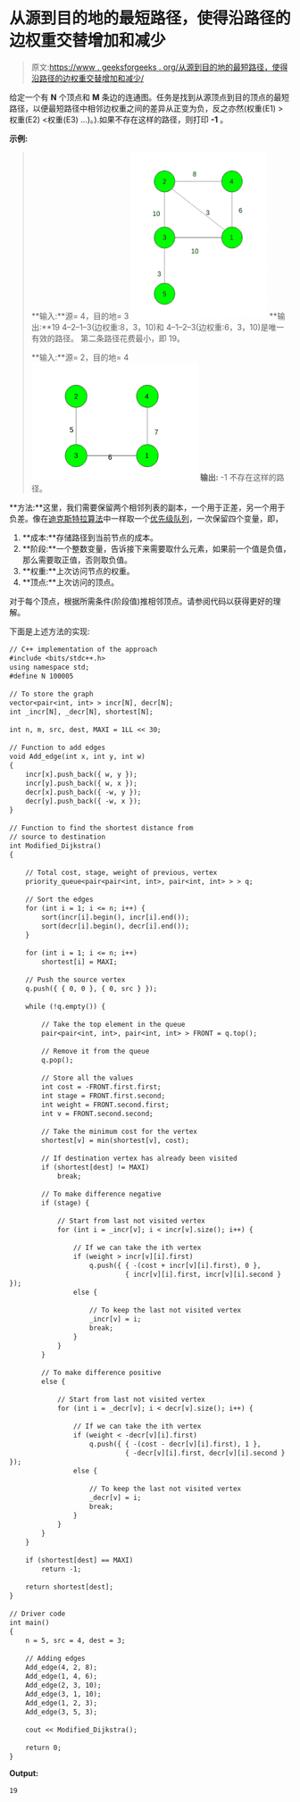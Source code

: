 # 从源到目的地的最短路径，使得沿路径的边权重交替增加和减少

> 原文:[https://www . geeksforgeeks . org/从源到目的地的最短路径，使得沿路径的边权重交替增加和减少/](https://www.geeksforgeeks.org/shortest-path-from-source-to-destination-such-that-edge-weights-along-path-are-alternatively-increasing-and-decreasing/)

给定一个有 **N** 个顶点和 **M** 条边的连通图。任务是找到从源顶点到目的顶点的最短路径，以便最短路径中相邻边权重之间的差异从正变为负，反之亦然(权重(E1) >权重(E2) <权重(E3) …)。).如果不存在这样的路径，则打印 **-1** 。

**示例:**

> **输入:**源= 4，目的地= 3
> ![](img/8259bc2eade831ee25298e4ac6be135e.png)
> **输出:**19
> 4–2–1–3(边权重:8，3，10)和 4–1–2–3(边权重:6，3，10)是唯一有效的路径。
> 第二条路径花费最小，即 19。
> 
> **输入:**源= 2，目的地= 4
> ![](img/53d03e0cc89167dfe7027d37c075c629.png)
> **输出:** -1
> 不存在这样的路径。

**方法:**这里，我们需要保留两个相邻列表的副本，一个用于正差，另一个用于负差。像在[迪克斯特拉算法](https://www.geeksforgeeks.org/dijkstras-shortest-path-algorithm-greedy-algo-7/)中一样取一个[优先级队列](https://www.geeksforgeeks.org/priority-queue-set-1-introduction/)，一次保留四个变量，即，

1.  **成本:**存储路径到当前节点的成本。
2.  **阶段:**一个整数变量，告诉接下来需要取什么元素，如果前一个值是负值，那么需要取正值，否则取负值。
3.  **权重:**上次访问节点的权重。
4.  **顶点:**上次访问的顶点。

对于每个顶点，根据所需条件(阶段值)推相邻顶点。请参阅代码以获得更好的理解。

下面是上述方法的实现:

```
// C++ implementation of the approach
#include <bits/stdc++.h>
using namespace std;
#define N 100005

// To store the graph
vector<pair<int, int> > incr[N], decr[N];
int _incr[N], _decr[N], shortest[N];

int n, m, src, dest, MAXI = 1LL << 30;

// Function to add edges
void Add_edge(int x, int y, int w)
{
    incr[x].push_back({ w, y });
    incr[y].push_back({ w, x });
    decr[x].push_back({ -w, y });
    decr[y].push_back({ -w, x });
}

// Function to find the shortest distance from
// source to destination
int Modified_Dijkstra()
{

    // Total cost, stage, weight of previous, vertex
    priority_queue<pair<pair<int, int>, pair<int, int> > > q;

    // Sort the edges
    for (int i = 1; i <= n; i++) {
        sort(incr[i].begin(), incr[i].end());
        sort(decr[i].begin(), decr[i].end());
    }

    for (int i = 1; i <= n; i++)
        shortest[i] = MAXI;

    // Push the source vertex
    q.push({ { 0, 0 }, { 0, src } });

    while (!q.empty()) {

        // Take the top element in the queue
        pair<pair<int, int>, pair<int, int> > FRONT = q.top();

        // Remove it from the queue
        q.pop();

        // Store all the values
        int cost = -FRONT.first.first;
        int stage = FRONT.first.second;
        int weight = FRONT.second.first;
        int v = FRONT.second.second;

        // Take the minimum cost for the vertex
        shortest[v] = min(shortest[v], cost);

        // If destination vertex has already been visited
        if (shortest[dest] != MAXI)
            break;

        // To make difference negative
        if (stage) {

            // Start from last not visited vertex
            for (int i = _incr[v]; i < incr[v].size(); i++) {

                // If we can take the ith vertex
                if (weight > incr[v][i].first)
                    q.push({ { -(cost + incr[v][i].first), 0 },
                             { incr[v][i].first, incr[v][i].second } });
                else {

                    // To keep the last not visited vertex
                    _incr[v] = i;
                    break;
                }
            }
        }

        // To make difference positive
        else {

            // Start from last not visited vertex
            for (int i = _decr[v]; i < decr[v].size(); i++) {

                // If we can take the ith vertex
                if (weight < -decr[v][i].first)
                    q.push({ { -(cost - decr[v][i].first), 1 },
                             { -decr[v][i].first, decr[v][i].second } });
                else {

                    // To keep the last not visited vertex
                    _decr[v] = i;
                    break;
                }
            }
        }
    }

    if (shortest[dest] == MAXI)
        return -1;

    return shortest[dest];
}

// Driver code
int main()
{
    n = 5, src = 4, dest = 3;

    // Adding edges
    Add_edge(4, 2, 8);
    Add_edge(1, 4, 6);
    Add_edge(2, 3, 10);
    Add_edge(3, 1, 10);
    Add_edge(1, 2, 3);
    Add_edge(3, 5, 3);

    cout << Modified_Dijkstra();

    return 0;
}
```

**Output:**

```
19

```